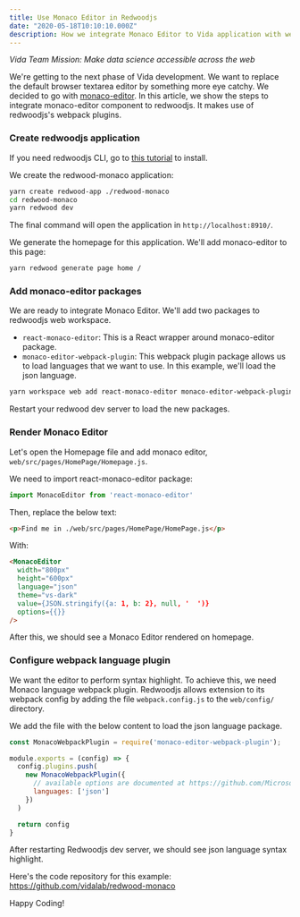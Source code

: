 ```yaml
---
title: Use Monaco Editor in Redwoodjs
date: "2020-05-18T10:10:10.000Z"
description: How we integrate Monaco Editor to Vida application with webpack plugins.
---
```


*Vida Team Mission: Make data science accessible across the web*

We're getting to the next phase of Vida development. We want to replace the default browser textarea editor by something more eye catchy. We decided to go with [monaco-editor](https://github.com/microsoft/monaco-editor). In this article, we show the steps to integrate monaco-editor component to redwoodjs. It makes use of redwoodjs's webpack plugins.

### Create redwoodjs application

If you need redwoodjs CLI, go to [this tutorial](https://redwoodjs.com/tutorial/prerequisites) to install.

We create the redwood-monaco application:

```bash
yarn create redwood-app ./redwood-monaco
cd redwood-monaco
yarn redwood dev
```

The final command will open the application in ```http://localhost:8910/```.

We generate the homepage for this application. We'll add monaco-editor to this page:

```bash
yarn redwood generate page home /
```

### Add monaco-editor packages

We are ready to integrate Monaco Editor. We'll add two packages to redwoodjs web workspace.

- ```react-monaco-editor```: This is a React wrapper around monaco-editor package.
- ```monaco-editor-webpack-plugin```: This webpack plugin package allows us to load languages that we want to use. In this example, we'll load the json language.

```bash
yarn workspace web add react-monaco-editor monaco-editor-webpack-plugin
```

Restart your redwood dev server to load the new packages.

### Render Monaco Editor

Let's open the Homepage file and add monaco editor, ```web/src/pages/HomePage/Homepage.js```.

We need to import react-monaco-editor package:

```typescript
import MonacoEditor from 'react-monaco-editor'
```

Then, replace the below text:

```html
<p>Find me in ./web/src/pages/HomePage/HomePage.js</p>
```

With:

```html
<MonacoEditor
  width="800px"
  height="600px"
  language="json"
  theme="vs-dark"
  value={JSON.stringify({a: 1, b: 2}, null, '  ')}
  options={{}}
/>
```

After this, we should see a Monaco Editor rendered on homepage.

### Configure webpack language plugin

We want the editor to perform syntax highlight. To achieve this, we need Monaco language webpack plugin. Redwoodjs allows extension to its webpack config by adding the file ```webpack.config.js``` to the ```web/config/``` directory.

We add the file with the below content to load the json language package.

```javascript
const MonacoWebpackPlugin = require('monaco-editor-webpack-plugin');

module.exports = (config) => {
  config.plugins.push(
    new MonacoWebpackPlugin({
      // available options are documented at https://github.com/Microsoft/monaco-editor-webpack-plugin#options
      languages: ['json']
    })
  )

  return config
}
```

After restarting Redwoodjs dev server, we should see json language syntax highlight.

Here's the code repository for this example: https://github.com/vidalab/redwood-monaco

Happy Coding!
